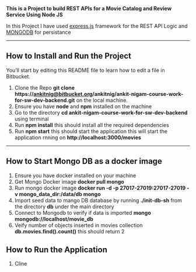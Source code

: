 **This is a Project to build REST APIs for a Movie Catalog and Review Service  Using Node JS**

In this Project I have used [express.js](https://expressjs.com/) framework for the REST API Logic and [MONGODB](https://www.mongodb.com/) for persistance



---

## How to Install and Run the Project

You’ll start by editing this README file to learn how to edit a file in Bitbucket.

1. Clone the Repo **git clone https://ankitnig@bitbucket.org/ankitnig/ankit-nigam-course-work-for-sw-dev-backend.git** on the local machine.
2. Ensure you have **node** and **npm** installed on the machine
3. Go to the directory **cd ankit-nigam-course-work-for-sw-dev-backend** using terminal
4. Run **npm install** this should install all the required dependencies
5. Run **npm start** this should start the application this will start the application rnning on **http://localhost:3000/movies**


---
## How to Start Mongo DB as a docker image 
1. Ensure you have docker installed on your machine
2. Get Mongo Docker image **docker pull mongo**
3. Run mongo docker image **docker run -d -p 27017-27019:27017-27019 -v mongo_data_dir:/data/db mongo**
4. Import seed data to mango DB database by running **./init-db-sh** from the directory **db** under the main directory
5. Connect to Mongodb to verify if data is imported **mongo mongodb://localhost/movie_db**
6. Veify number of objects inserted in movies collection **db.movies.find().count()** this should return 2
## How to Run the Application 
1. Cline 
